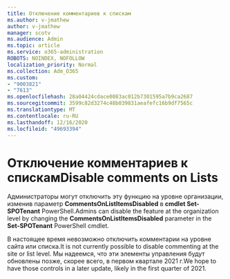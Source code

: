 ```yaml
---
title: Отключение комментариев к спискам
ms.author: v-jmathew
author: v-jmathew
manager: scotv
ms.audience: Admin
ms.topic: article
ms.service: o365-administration
ROBOTS: NOINDEX, NOFOLLOW
localization_priority: Normal
ms.collection: Adm_O365
ms.custom:
- "9003821"
- "7613"
ms.openlocfilehash: 28a04424cdace0083ac012b7301595a7b9ca2687
ms.sourcegitcommit: 3599c82d3274c48b039831aeafefc16b9df7565c
ms.translationtype: MT
ms.contentlocale: ru-RU
ms.lasthandoff: 12/16/2020
ms.locfileid: "49693394"
---
```

# <a name="disable-comments-on-lists"></a><span data-ttu-id="19637-102">Отключение комментариев к спискам</span><span class="sxs-lookup"><span data-stu-id="19637-102">Disable comments on Lists</span></span>

<span data-ttu-id="19637-103">Администраторы могут отключить эту функцию на уровне организации, изменив параметр **CommentsOnListItemsDisabled** в **cmdlet Set-SPOTenant** PowerShell.</span><span class="sxs-lookup"><span data-stu-id="19637-103">Admins can disable the feature at the organization level by changing the **CommentsOnListItemsDisabled** parameter in the **Set-SPOTenant** PowerShell cmdlet.</span></span>

<span data-ttu-id="19637-104">В настоящее время невозможно отключить комментарии на уровне сайта или списка.</span><span class="sxs-lookup"><span data-stu-id="19637-104">It is not currently possible to disable commenting at the site or list level.</span></span> <span data-ttu-id="19637-105">Мы надеемся, что эти элементы управления будут обновлены позже, скорее всего, в первом квартале 2021 г.</span><span class="sxs-lookup"><span data-stu-id="19637-105">We hope to have those controls in a later update, likely in the first quarter of 2021.</span></span>
